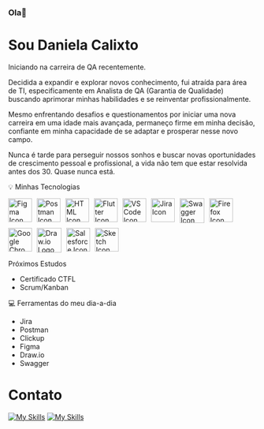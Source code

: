 ### Ola👋  

# Sou Daniela Calixto

Iniciando na carreira de QA recentemente.

Decidida a expandir e explorar novos conhecimento, fui atraída para área de TI, especificamente em Analista de QA (Garantia de Qualidade) buscando aprimorar minhas habilidades e se reinventar profissionalmente.

Mesmo enfrentando desafios e questionamentos por iniciar uma nova carreira em uma idade mais avançada, permaneço firme em minha decisão, confiante em minha capacidade de se adaptar e prosperar nesse novo campo.

Nunca é tarde para perseguir nossos sonhos e buscar novas oportunidades de crescimento pessoal e profissional, a vida não tem que estar resolvida antes dos 30.
Quase nunca está.


💡 Minhas Tecnologias  

<div style="display: flex; flex-wrap: wrap; gap: 10px;">
  <a href="https://figma.com/" target="_blank">
    <img src="https://skillicons.dev/icons?i=figma" alt="Figma Icon" width="48" height="48">
  </a>
  <a href="https://www.postman.com/" target="_blank">
    <img src="https://skillicons.dev/icons?i=postman" alt="Postman Icon" width="48" height="48">
  </a>
  <a href="https://www.postman.com/" target="_blank">
    <img src="https://skillicons.dev/icons?i=html" alt="HTML Icon" width="48" height="48">
  </a>
  <a href="https://www.flutter.com/" target="_blank">
    <img src="https://skillicons.dev/icons?i=flutter" alt="Flutter Icon" width="48" height="48">
  </a>
  <a href="https://code.visualstudio.com/download" target="_blank">
    <img src="https://skillicons.dev/icons?i=vscode" alt="VS Code Icon" width="48" height="48">
  </a>
  <a href="https://www.atlassian.com/software/jira" target="_blank">
    <img src="https://cdn.jsdelivr.net/gh/devicons/devicon@latest/icons/jira/jira-original.svg" alt="Jira Icon" width="48" height="48" title="Visit Jira website">
  </a>
  <img src="https://cdn.jsdelivr.net/gh/devicons/devicon@latest/icons/swagger/swagger-original.svg" height="50" width="50" alt="Swagger Icon">
  <a href="https://www.mozilla.org/firefox/new/" target="_blank">
    <img src="https://cdn.jsdelivr.net/gh/devicons/devicon@latest/icons/firefox/firefox-original.svg" alt="Firefox Icon" width="48" height="48" title="Visit Firefox website">
  </a>
  <a href="https://www.google.com/chrome/" target="_blank">
    <img src="https://cdn.jsdelivr.net/gh/devicons/devicon@latest/icons/google/google-original.svg" alt="Google Chrome Icon" width="48" height="48" title="Visit Google Chrome website">
  </a>
  <img src="https://static-00.iconduck.com/assets.00/file-type-drawio-icon-2048x2048-dxjfklgq.png" alt="Draw.io Logo" height="50" width="50">
  <img src="https://cdn.jsdelivr.net/gh/devicons/devicon@latest/icons/salesforce/salesforce-original.svg" width="48" height="48" alt="Salesforce Icon">
  <img src="https://cdn.jsdelivr.net/gh/devicons/devicon@latest/icons/sketch/sketch-original.svg" width="48" height="48" alt="Sketch Icon">
  <br><br>
</div>




  Próximos Estudos
- Certificado CTFL
- Scrum/Kanban
  

💻  Ferramentas do meu dia-a-dia
- Jira
- Postman
- Clickup
- Figma
- Draw.io
- Swagger

# Contato
[![My Skills](https://img.shields.io/badge/Gmail-D14836?style=for-the-badge&logo=gmail&logoColor=white)](mailto:daniela.calixto23@gmail.com)
[![My Skills](https://img.shields.io/badge/LinkedIn-0077B5?style=for-the-badge&logo=linkedin&logoColor=white)](https://www.linkedin.com/in/daniela-calixto/)

